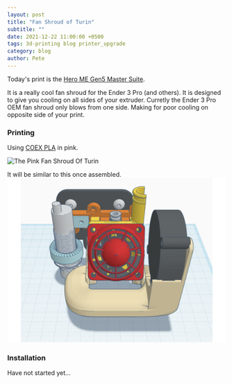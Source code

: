 ```yaml
---
layout: post
title: "Fan Shroud of Turin"
subtitle: ""
date: 2021-12-22 11:00:00 +0500
tags: 3d-printing blog printer_upgrade
category: blog
author: Pete
---
```

Today's print is the [Hero ME Gen5 Master Suite](https://www.thingiverse.com/thing:4460970).
<!--more-->
It is a really cool fan shroud for the Ender 3 Pro (and others). It is designed to give you cooling on all sides of your extruder.
Curretly the Ender 3 Pro OEM fan shroud only blows from one side. Making for poor cooling on opposite side of your print.
### Printing

Using [COEX PLA](https://www.amazon.com/gp/offer-listing/B08VDRCLK5/ref=as_li_tl?ie=UTF8&camp=1789&creative=9325&creativeASIN=B08VDRCLK5&linkCode=am2&tag=hepaestus-20&linkId=1d9d5e1f6549ff354ed286c84becbbcb) in pink.

![The Pink Fan Shroud Of Turin](https://github.com/hepaestus/3d-printing/blob/b3d3bc7b3686197f0bfdd330ce01774a9fcd2add/images/hero-me-gen6-fan-shroud-printing.jpg)

It will be similar to this once assembled.
![Hero ME Gen 6 Fan Shroud](https://raw.githubusercontent.com/hepaestus/3d-printing/1fe9c02c19b0b66b10db9962d8942e070bdcaa26/images/hero-me-gen6-fan-shroud.png)

### Installation

Have not started yet...
